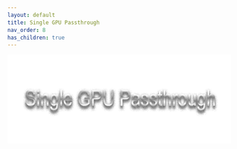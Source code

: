 ```yaml
---
layout: default
title: Single GPU Passthrough
nav_order: 8
has_children: true
---
```


<p align="center">
  <img width="650" height="200" src="../../assets/HeaderSGPU.png">
</p>